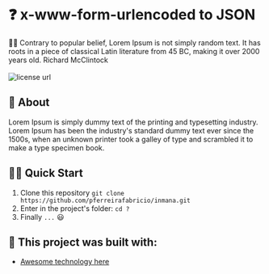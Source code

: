 # ❓ x-www-form-urlencoded to JSON

<p align="left">
✍🏻 Contrary to popular belief, Lorem Ipsum is not simply random text. It has roots in a piece of classical Latin literature from 45 BC, making it over 2000 years old. Richard McClintock
  <br><br>
  <!-- License -->
  <a>
    <img alt="license url" src="https://img.shields.io/badge/license%20-MIT-1C1E26?style=for-the-badge&labelColor=1C1E26&color=61ffca">
  </a>
</p>

## :open_book: About 
Lorem Ipsum is simply dummy text of the printing and typesetting industry. Lorem Ipsum has been the industry's standard dummy text ever since the 1500s, when an unknown printer took a galley of type and scrambled it to make a type specimen book.

## 🏄‍♂️ Quick Start
 1. Clone this repository `git clone https://github.com/pferreirafabricio/inmana.git`
 2. Enter in the project's folder: `cd ?`
 3. Finally `...` 😃

## :bricks: This project was built with: 
- [Awesome technology here](http://link.here.com)
